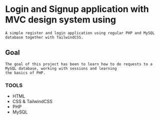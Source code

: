 # Login and Signup application with MVC design system using

    A simple register and login application using regular PHP and MySQL database together with TailwindCSS.

## Goal

    The goal of this project has been to learn how to do requests to a MySQL database, working with sessions and learning
    the basics of PHP.

### TOOLS

- HTML
- CSS & TailwindCSS
- PHP
- MySQL
